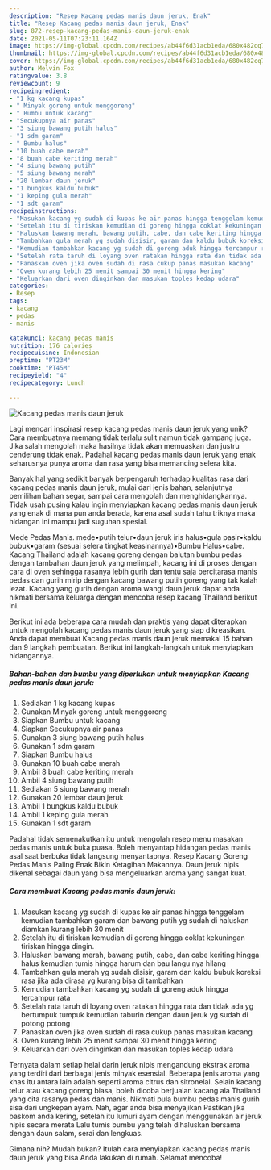 ```yaml
---
description: "Resep Kacang pedas manis daun jeruk, Enak"
title: "Resep Kacang pedas manis daun jeruk, Enak"
slug: 872-resep-kacang-pedas-manis-daun-jeruk-enak
date: 2021-05-11T07:23:11.164Z
image: https://img-global.cpcdn.com/recipes/ab44f6d31acb1eda/680x482cq70/kacang-pedas-manis-daun-jeruk-foto-resep-utama.jpg
thumbnail: https://img-global.cpcdn.com/recipes/ab44f6d31acb1eda/680x482cq70/kacang-pedas-manis-daun-jeruk-foto-resep-utama.jpg
cover: https://img-global.cpcdn.com/recipes/ab44f6d31acb1eda/680x482cq70/kacang-pedas-manis-daun-jeruk-foto-resep-utama.jpg
author: Melvin Fox
ratingvalue: 3.8
reviewcount: 9
recipeingredient:
- "1 kg kacang kupas"
- " Minyak goreng untuk menggoreng"
- " Bumbu untuk kacang"
- "Secukupnya air panas"
- "3 siung bawang putih halus"
- "1 sdm garam"
- " Bumbu halus"
- "10 buah cabe merah"
- "8 buah cabe keriting merah"
- "4 siung bawang putih"
- "5 siung bawang merah"
- "20 lembar daun jeruk"
- "1 bungkus kaldu bubuk"
- "1 keping gula merah"
- "1 sdt garam"
recipeinstructions:
- "Masukan kacang yg sudah di kupas ke air panas hingga tenggelam kemudian tambahkan garam dan bawang putih yg sudah di haluskan diamkan kurang lebih 30 menit"
- "Setelah itu di tiriskan kemudian di goreng hingga coklat kekuningan tiriskan hingga dingin."
- "Haluskan bawang merah, bawang putih, cabe, dan cabe keriting hingga halus kemudian tumis hingga harum dan bau langu nya hilang"
- "Tambahkan gula merah yg sudah disisir, garam dan kaldu bubuk koreksi rasa jika ada dirasa yg kurang bisa di tambahkan"
- "Kemudian tambahkan kacang yg sudah di goreng aduk hingga tercampur rata"
- "Setelah rata taruh di loyang oven ratakan hingga rata dan tidak ada yg bertumpuk tumpuk kemudian taburin dengan daun jeruk yg sudah di potong potong"
- "Panaskan oven jika oven sudah di rasa cukup panas masukan kacang"
- "Oven kurang lebih 25 menit sampai 30 menit hingga kering"
- "Keluarkan dari oven dinginkan dan masukan toples kedap udara"
categories:
- Resep
tags:
- kacang
- pedas
- manis

katakunci: kacang pedas manis 
nutrition: 176 calories
recipecuisine: Indonesian
preptime: "PT23M"
cooktime: "PT45M"
recipeyield: "4"
recipecategory: Lunch

---
```



![Kacang pedas manis daun jeruk](https://img-global.cpcdn.com/recipes/ab44f6d31acb1eda/680x482cq70/kacang-pedas-manis-daun-jeruk-foto-resep-utama.jpg)

Lagi mencari inspirasi resep kacang pedas manis daun jeruk yang unik? Cara membuatnya memang tidak terlalu sulit namun tidak gampang juga. Jika salah mengolah maka hasilnya tidak akan memuaskan dan justru cenderung tidak enak. Padahal kacang pedas manis daun jeruk yang enak seharusnya punya aroma dan rasa yang bisa memancing selera kita.

Banyak hal yang sedikit banyak berpengaruh terhadap kualitas rasa dari kacang pedas manis daun jeruk, mulai dari jenis bahan, selanjutnya pemilihan bahan segar, sampai cara mengolah dan menghidangkannya. Tidak usah pusing kalau ingin menyiapkan kacang pedas manis daun jeruk yang enak di mana pun anda berada, karena asal sudah tahu triknya maka hidangan ini mampu jadi suguhan spesial.

Mede Pedas Manis. mede•putih telur•daun jeruk iris halus•gula pasir•kaldu bubuk•garam (sesuai selera tingkat keasinannya)•Bumbu Halus•cabe. Kacang Thailand adalah kacang goreng dengan balutan bumbu pedas dengan tambahan daun jeruk yang melimpah, kacang ini di proses dengan cara di oven sehingga rasanya lebih gurih dan tentu saja bercitarasa manis pedas dan gurih mirip dengan kacang bawang putih goreng yang tak kalah lezat. Kacang yang gurih dengan aroma wangi daun jeruk dapat anda nikmati bersama keluarga dengan mencoba resep kacang Thailand berikut ini.


Berikut ini ada beberapa cara mudah dan praktis yang dapat diterapkan untuk mengolah kacang pedas manis daun jeruk yang siap dikreasikan. Anda dapat membuat Kacang pedas manis daun jeruk memakai 15 bahan dan 9 langkah pembuatan. Berikut ini langkah-langkah untuk menyiapkan hidangannya.

<!--inarticleads1-->

##### Bahan-bahan dan bumbu yang diperlukan untuk menyiapkan Kacang pedas manis daun jeruk:

1. Sediakan 1 kg kacang kupas
1. Gunakan  Minyak goreng untuk menggoreng
1. Siapkan  Bumbu untuk kacang
1. Siapkan Secukupnya air panas
1. Gunakan 3 siung bawang putih halus
1. Gunakan 1 sdm garam
1. Siapkan  Bumbu halus
1. Gunakan 10 buah cabe merah
1. Ambil 8 buah cabe keriting merah
1. Ambil 4 siung bawang putih
1. Sediakan 5 siung bawang merah
1. Gunakan 20 lembar daun jeruk
1. Ambil 1 bungkus kaldu bubuk
1. Ambil 1 keping gula merah
1. Gunakan 1 sdt garam


Padahal tidak semenakutkan itu untuk mengolah resep menu masakan pedas manis untuk buka puasa. Boleh menyantap hidangan pedas manis asal saat berbuka tidak langsung menyantapnya. Resep Kacang Goreng Pedas Manis Paling Enak Bikin Ketagihan Makannya. Daun jeruk nipis dikenal sebagai daun yang bisa mengeluarkan aroma yang sangat kuat. 

<!--inarticleads2-->

##### Cara membuat Kacang pedas manis daun jeruk:

1. Masukan kacang yg sudah di kupas ke air panas hingga tenggelam kemudian tambahkan garam dan bawang putih yg sudah di haluskan diamkan kurang lebih 30 menit
1. Setelah itu di tiriskan kemudian di goreng hingga coklat kekuningan tiriskan hingga dingin.
1. Haluskan bawang merah, bawang putih, cabe, dan cabe keriting hingga halus kemudian tumis hingga harum dan bau langu nya hilang
1. Tambahkan gula merah yg sudah disisir, garam dan kaldu bubuk koreksi rasa jika ada dirasa yg kurang bisa di tambahkan
1. Kemudian tambahkan kacang yg sudah di goreng aduk hingga tercampur rata
1. Setelah rata taruh di loyang oven ratakan hingga rata dan tidak ada yg bertumpuk tumpuk kemudian taburin dengan daun jeruk yg sudah di potong potong
1. Panaskan oven jika oven sudah di rasa cukup panas masukan kacang
1. Oven kurang lebih 25 menit sampai 30 menit hingga kering
1. Keluarkan dari oven dinginkan dan masukan toples kedap udara


Ternyata dalam setiap helai darin jeruk nipis mengandung ekstrak aroma yang terdiri dari berbagai jenis minyak esensial. Beberapa jenis aroma yang khas itu antara lain adalah seperti aroma citrus dan sitronelal. Selain kacang telur atau kacang goreng biasa, boleh dicoba berjualan kacang ala Thailand yang cita rasanya pedas dan manis. Nikmati pula bumbu pedas manis gurih sisa dari ungkepan ayam. Nah, agar anda bisa menyajikan Pastikan jika baskom anda kering, setelah itu lumuri ayam dengan menggunakan air jeruk nipis secara merata Lalu tumis bumbu yang telah dihaluskan bersama dengan daun salam, serai dan lengkuas. 

Gimana nih? Mudah bukan? Itulah cara menyiapkan kacang pedas manis daun jeruk yang bisa Anda lakukan di rumah. Selamat mencoba!
